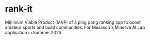 # rank-it
Minimum Viable Product (MVP) of a ping pong ranking app to boost amateur sports and build communities. For Masason x Minerva AI Lab application in Summer 2023.
